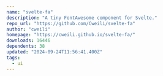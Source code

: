 ```yaml
---
name: "svelte-fa"
description: "A tiny FontAwesome component for Svelte."
repo_url: "https://github.com/Cweili/svelte-fa"
author: "cweili"
homepage: "https://cweili.github.io/svelte-fa/"
downloads: 16446
dependents: 38
updated: "2024-09-24T11:56:41.400Z"
tags: 
  - ui
---
```

